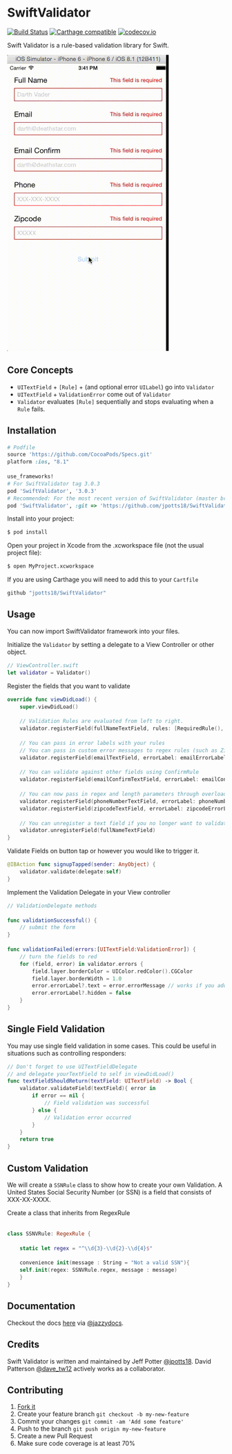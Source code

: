 SwiftValidator
===============

[![Build Status](https://travis-ci.org/jpotts18/SwiftValidator.svg?branch=travis-ci)](https://travis-ci.org/jpotts18/SwiftValidator) [![Carthage compatible](https://img.shields.io/badge/Carthage-compatible-4BC51D.svg?style=flat)](https://github.com/Carthage/Carthage) [![codecov.io](https://codecov.io/github/jpotts18/SwiftValidator/coverage.svg?branch=master)](https://codecov.io/github/jpotts18/SwiftValidator?branch=master)

Swift Validator is a rule-based validation library for Swift.

![Swift Validator](/swift-validator-v2.gif)

## Core Concepts

* ``UITextField`` + ``[Rule]`` + (and optional error ``UILabel``) go into  ``Validator``
* ``UITextField`` + ``ValidationError`` come out of ``Validator``
* ``Validator`` evaluates ``[Rule]`` sequentially and stops evaluating when a ``Rule`` fails. 

## Installation

```ruby
# Podfile
source 'https://github.com/CocoaPods/Specs.git'
platform :ios, "8.1"

use_frameworks!
# For SwiftValidator tag 3.0.3
pod 'SwiftValidator', '3.0.3'
# Recommended: For the most recent version of SwiftValidator (master branch)
pod 'SwiftValidator', :git => 'https://github.com/jpotts18/SwiftValidator.git', :branch => 'master'
```

Install into your project:

```bash
$ pod install
```

Open your project in Xcode from the .xcworkspace file (not the usual project file):

```bash
$ open MyProject.xcworkspace
```

If you are using Carthage you will need to add this to your `Cartfile`

```bash
github "jpotts18/SwiftValidator"
```

## Usage 

You can now import SwiftValidator framework into your files.

Initialize the ``Validator`` by setting a delegate to a View Controller or other object.

```swift
// ViewController.swift
let validator = Validator()
```

Register the fields that you want to validate

```swift
override func viewDidLoad() {
	super.viewDidLoad()

	// Validation Rules are evaluated from left to right.
	validator.registerField(fullNameTextField, rules: [RequiredRule(), FullNameRule()])
	
	// You can pass in error labels with your rules
	// You can pass in custom error messages to regex rules (such as ZipCodeRule and EmailRule)
	validator.registerField(emailTextField, errorLabel: emailErrorLabel, rules: [RequiredRule(), EmailRule(message: "Invalid email")])
	
	// You can validate against other fields using ConfirmRule
	validator.registerField(emailConfirmTextField, errorLabel: emailConfirmErrorLabel, rules: [ConfirmationRule(confirmField: emailTextField)])
	
	// You can now pass in regex and length parameters through overloaded contructors
	validator.registerField(phoneNumberTextField, errorLabel: phoneNumberErrorLabel, rules: [RequiredRule(), MinLengthRule(length: 9)])
	validator.registerField(zipcodeTextField, errorLabel: zipcodeErrorLabel, rules: [RequiredRule(), ZipCodeRule(regex = "\\d{5}")])

	// You can unregister a text field if you no longer want to validate it
	validator.unregisterField(fullNameTextField)
}
```


Validate Fields on button tap or however you would like to trigger it. 

```swift
@IBAction func signupTapped(sender: AnyObject) {
	validator.validate(delegate:self)
}
```

Implement the Validation Delegate in your View controller

```swift
// ValidationDelegate methods

func validationSuccessful() {
	// submit the form
}

func validationFailed(errors:[UITextField:ValidationError]) {
	// turn the fields to red
	for (field, error) in validator.errors {
		field.layer.borderColor = UIColor.redColor().CGColor
		field.layer.borderWidth = 1.0
		error.errorLabel?.text = error.errorMessage // works if you added labels
		error.errorLabel?.hidden = false
	}
}

```

## Single Field Validation

You may use single field validation in some cases. This could be useful in situations such as controlling responders:

```swift
// Don't forget to use UITextFieldDelegate
// and delegate yourTextField to self in viewDidLoad()
func textFieldShouldReturn(textField: UITextField) -> Bool {
    validator.validateField(textField){ error in
        if error == nil {
            // Field validation was successful
        } else {
            // Validation error occurred
        }
    }
    return true
}
```

## Custom Validation 

We will create a ```SSNRule``` class to show how to create your own Validation. A United States Social Security Number (or SSN) is a field that consists of XXX-XX-XXXX. 

Create a class that inherits from RegexRule

```swift

class SSNVRule: RegexRule {

    static let regex = "^\\d{3}-\\d{2}-\\d{4}$"
	
    convenience init(message : String = "Not a valid SSN"){
	self.init(regex: SSNVRule.regex, message : message)
    }
}
```

## Documentation
Checkout the docs <a href="http://jpotts18.github.io/SwiftValidator/">here</a> via [@jazzydocs](https://twitter.com/jazzydocs).


Credits
-------

Swift Validator is written and maintained by Jeff Potter [@jpotts18](http://twitter.com/jpotts18). David Patterson [@dave_tw12](http://twitter.com/dave_tw12) actively works as a collaborator.

## Contributing

1. [Fork it](https://github.com/jpotts18/SwiftValidator/fork)
2. Create your feature branch `git checkout -b my-new-feature`
3. Commit your changes `git commit -am 'Add some feature'`
4. Push to the branch `git push origin my-new-feature`
5. Create a new Pull Request
6. Make sure code coverage is at least 70%
